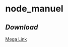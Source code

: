 # node_manuel

## _Download_
[Mega Link](https://mega.nz/folder/drJnCIqT#Itm6XTspbwlr78IoUSoFsQ "2021 Folder")
